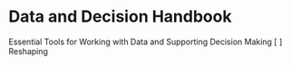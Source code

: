 # Data and Decision Handbook

Essential Tools for Working with Data and Supporting Decision Making
 [ ] Reshaping
